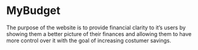 # MyBudget
The purpose of the website is to provide financial clarity to it’s users by showing them a better picture of their finances and allowing them to have more control over it with the goal of increasing costumer savings.
